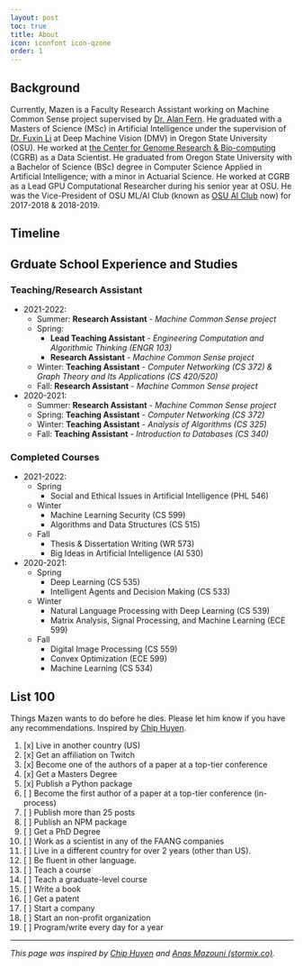 ```yaml
---
layout: post
toc: true
title: About
icon: iconfont icon-qzone
order: 1
---
```


## Background

Currently, Mazen is a Faculty Research Assistant working on Machine Common Sense project supervised by [Dr. Alan Fern](https://eecs.oregonstate.edu/people/fern-alan). He graduated with a Masters of Science (MSc) in Artificial Intelligence under the supervision of [Dr. Fuxin Li](http://web.engr.oregonstate.edu/~lif/) at Deep Machine Vision (DMV) in Oregon State University (OSU). He worked at [the Center for Genome Research & Bio-computing](https://cgrb.oregonstate.edu/) (CGRB) as a Data Scientist. He graduated from Oregon State University with a Bachelor of Science (BSc) degree in Computer Science Applied in Artificial Intelligence; with a minor in Actuarial Science. He worked at CGRB as a Lead GPU Computational Researcher during his senior year at OSU. He was the Vice-President of OSU ML/AI Club (known as [OSU AI Club](https://osuai.club) now) for 2017-2018 & 2018-2019.

## Timeline

<div id="timesheet"></div>

<script>
  new Timesheet('timesheet', 2015, 2024, [
  ['09/2015', '06/2019', 'Bacholars', 'dolor'],
  ['09/2018', '06/2019', 'Lead Undergraduate GPU Researcher', 'lorem'],
  ['10/2019', '06/2020', 'Data Scientist', 'ipsum'],
  ['09/2020', '08/2022', 'Masters', 'dolor'],
  ['09/2020', '06/2021', 'Graduate Teaching Assistant', 'lorem'],
  ['06/2021', '01/2022', 'Graduate Research Assistant', 'lorem'],
  ['01/2022', '03/2022', 'Graduate Teaching Assistant', 'lorem'],
  ['03/2022', '06/2022', 'Lead Graduate Teaching Assistant', 'lorem'],
  ['03/2022', '08/2022', 'Graduate Research Assistant', 'lorem'],
  ['10/2022', '10/2023', 'Faculty Research Assistant', 'ipsum'],
]);
</script>


## Grduate School Experience and Studies

### Teaching/Research Assistant
- 2021-2022:
  - Summer: **Research Assistant** - *Machine Common Sense project*
  - Spring:
    - **Lead Teaching Assistant** - *Engineering Computation and Algorithmic Thinking (ENGR 103)*
    - **Research Assistant** - *Machine Common Sense project*
  - Winter: **Teaching Assistant** - *Computer Networking (CS 372) & Graph Theory and Its Applications (CS 420/520)*
  - Fall: **Research Assistant** - *Machine Common Sense project*
- 2020-2021:
  - Summer: **Research Assistant** - *Machine Common Sense project*
  - Spring: **Teaching Assistant** - *Computer Networking (CS 372)*
  - Winter: **Teaching Assistant** - *Analysis of Algorithms (CS 325)*
  - Fall: **Teaching Assistant** - *Introduction to Databases (CS 340)*

### Completed Courses
- 2021-2022:
  - Spring
    - Social and Ethical Issues in Artificial Intelligence (PHL 546)
  - Winter
    - Machine Learning Security (CS 599)
    - Algorithms and Data Structures (CS 515)
  - Fall
    - Thesis & Dissertation Writing (WR 573)
    - Big Ideas in Artificial Intelligence (AI 530)
- 2020-2021:
  - Spring
    - Deep Learning (CS 535)
    - Intelligent Agents and Decision Making (CS 533)
  - Winter
    - Natural Language Processing with Deep Learning (CS 539)
    - Matrix Analysis, Signal Processing, and Machine Learning (ECE 599)
  - Fall
    - Digital Image Processing (CS 559)
    - Convex Optimization (ECE 599)
    - Machine Learning (CS 534)

## List 100

Things Mazen wants to do before he dies. Please let him know if you have any recommendations. Inspired by [Chip Huyen](https://huyenchip.com/).

1. [x] Live in another country (US)
2. [x] Get an affiliation on Twitch
3. [x] Become one of the authors of a paper at a top-tier conference
4. [x] Get a Masters Degree
5. [x] Publish a Python package
6. [ ] Become the first author of a paper at a top-tier conference (in-process)
7. [ ] Publish more than 25 posts
8. [ ] Publish an NPM package
9. [ ] Get a PhD Degree
10.  [ ] Work as a scientist in any of the FAANG companies
11. [ ] Live in a different country for over 2 years (other than US).
12. [ ] Be fluent in other language.
13. [ ] Teach a course
14. [ ] Teach a graduate-level course
15. [ ] Write a book
16. [ ] Get a patent
17. [ ] Start a company
18. [ ] Start an non-profit organization
19. [ ] Program/write every day for a year


---
*This page was inspired by [Chip Huyen](https://huyenchip.com/) and [Anas Mazouni (stormix.co)](https://stormix.co/).*
